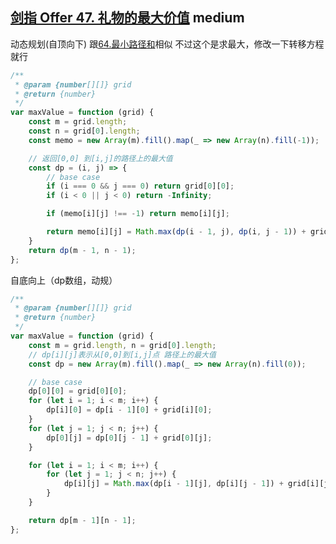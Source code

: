 ## [剑指 Offer 47. 礼物的最大价值](https://leetcode.cn/problems/li-wu-de-zui-da-jie-zhi-lcof/) <Badge type="warning">medium</Badge>

动态规划(自顶向下)
跟[64.最小路径和](/js-logs/dynamic-programming#64最小路径和)相似
不过这个是求最大，修改一下转移方程就行

```js
/**
 * @param {number[][]} grid
 * @return {number}
 */
var maxValue = function (grid) {
    const m = grid.length;
    const n = grid[0].length;
    const memo = new Array(m).fill().map(_ => new Array(n).fill(-1));

    // 返回[0,0] 到[i,j]的路径上的最大值
    const dp = (i, j) => {
        // base case
        if (i === 0 && j === 0) return grid[0][0];
        if (i < 0 || j < 0) return -Infinity;

        if (memo[i][j] !== -1) return memo[i][j];

        return memo[i][j] = Math.max(dp(i - 1, j), dp(i, j - 1)) + grid[i][j];
    }
    return dp(m - 1, n - 1);
};
```

自底向上（dp数组，动规）

```js
/**
 * @param {number[][]} grid
 * @return {number}
 */
var maxValue = function (grid) {
    const m = grid.length, n = grid[0].length;
    // dp[i][j]表示从[0,0]到[i,j]点 路径上的最大值
    const dp = new Array(m).fill().map(_ => new Array(n).fill(0));

    // base case
    dp[0][0] = grid[0][0];
    for (let i = 1; i < m; i++) {
        dp[i][0] = dp[i - 1][0] + grid[i][0];
    }
    for (let j = 1; j < n; j++) {
        dp[0][j] = dp[0][j - 1] + grid[0][j];
    }

    for (let i = 1; i < m; i++) {
        for (let j = 1; j < n; j++) {
            dp[i][j] = Math.max(dp[i - 1][j], dp[i][j - 1]) + grid[i][j];
        }
    }

    return dp[m - 1][n - 1];
};
```
